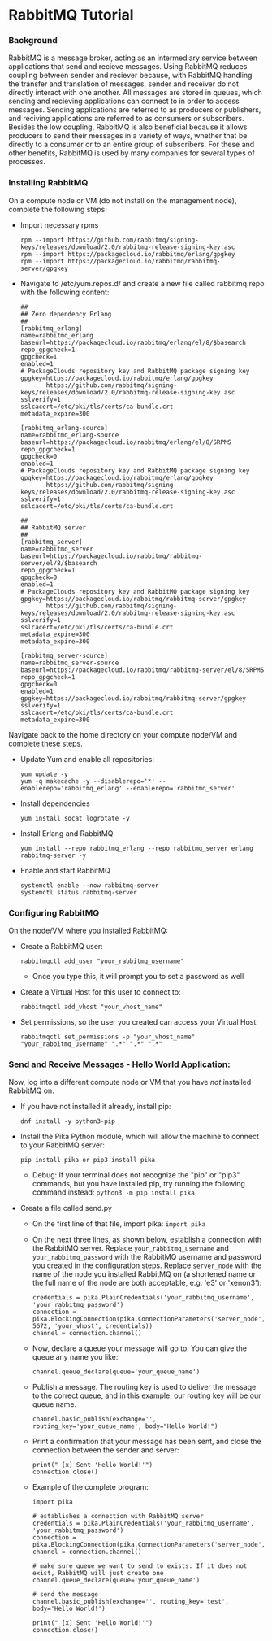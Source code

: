 # RabbitMQ Tutorial

### Background
RabbitMQ is a message broker, acting as an intermediary service between applications that send and recieve messages. Using RabbitMQ reduces coupling between sender and reciever because, with RabbitMQ handling the transfer and translation of messages, sender and receiver do not directly interact with one another. All messages are stored in queues, which sending and recieving applications can connect to in order to access messages. Sending applications are referred to as producers or publishers, and reciving applications are referred to as consumers or subscribers. Besides the low coupling, RabbitMQ is also beneficial because it allows producers to send their messages in a variety of ways, whether that be directly to a consumer or to an entire group of subscribers. For these and other benefits, RabbitMQ is used by many companies for several types of processes.

### Installing RabbitMQ
On a compute node or VM (do not install on the management node), complete the following steps:
* Import necessary rpms

      rpm --import https://github.com/rabbitmq/signing-keys/releases/download/2.0/rabbitmq-release-signing-key.asc
      rpm --import https://packagecloud.io/rabbitmq/erlang/gpgkey
      rpm --import https://packagecloud.io/rabbitmq/rabbitmq-server/gpgkey

* Navigate to /etc/yum.repos.d/ and create a new file called rabbitmq.repo with the following content:
 
      ##
      ## Zero dependency Erlang
      ##
      [rabbitmq_erlang]
      name=rabbitmq_erlang
      baseurl=https://packagecloud.io/rabbitmq/erlang/el/8/$basearch
      repo_gpgcheck=1
      gpgcheck=1
      enabled=1
      # PackageClouds repository key and RabbitMQ package signing key
      gpgkey=https://packagecloud.io/rabbitmq/erlang/gpgkey
             https://github.com/rabbitmq/signing-keys/releases/download/2.0/rabbitmq-release-signing-key.asc
      sslverify=1
      sslcacert=/etc/pki/tls/certs/ca-bundle.crt
      metadata_expire=300

      [rabbitmq_erlang-source]
      name=rabbitmq_erlang-source
      baseurl=https://packagecloud.io/rabbitmq/erlang/el/8/SRPMS
      repo_gpgcheck=1
      gpgcheck=0
      enabled=1
      # PackageClouds repository key and RabbitMQ package signing key
      gpgkey=https://packagecloud.io/rabbitmq/erlang/gpgkey
             https://github.com/rabbitmq/signing-keys/releases/download/2.0/rabbitmq-release-signing-key.asc
      sslverify=1
      sslcacert=/etc/pki/tls/certs/ca-bundle.crt

      ##
      ## RabbitMQ server
      ##
      [rabbitmq_server]
      name=rabbitmq_server
      baseurl=https://packagecloud.io/rabbitmq/rabbitmq-server/el/8/$basearch
      repo_gpgcheck=1
      gpgcheck=0
      enabled=1
      # PackageClouds repository key and RabbitMQ package signing key
      gpgkey=https://packagecloud.io/rabbitmq/rabbitmq-server/gpgkey
             https://github.com/rabbitmq/signing-keys/releases/download/2.0/rabbitmq-release-signing-key.asc
      sslverify=1
      sslcacert=/etc/pki/tls/certs/ca-bundle.crt
      metadata_expire=300
      metadata_expire=300

      [rabbitmq_server-source]
      name=rabbitmq_server-source
      baseurl=https://packagecloud.io/rabbitmq/rabbitmq-server/el/8/SRPMS
      repo_gpgcheck=1
      gpgcheck=0
      enabled=1
      gpgkey=https://packagecloud.io/rabbitmq/rabbitmq-server/gpgkey
      sslverify=1
      sslcacert=/etc/pki/tls/certs/ca-bundle.crt
      metadata_expire=300

Navigate back to the home directory on your compute node/VM and complete these steps.
* Update Yum and enable all repositories:

      yum update -y
      yum -q makecache -y --disablerepo='*' --enablerepo='rabbitmq_erlang' --enablerepo='rabbitmq_server'

* Install dependencies

      yum install socat logrotate -y

* Install Erlang and RabbitMQ

      yum install --repo rabbitmq_erlang --repo rabbitmq_server erlang rabbitmq-server -y

* Enable and start RabbitMQ

      systemctl enable --now rabbitmq-server
      systemctl status rabbitmq-server

### Configuring RabbitMQ
On the node/VM where you installed RabbitMQ:
* Create a RabbitMQ user:

      rabbitmqctl add_user "your_rabbitmq_username"

    * Once you type this, it will prompt you to set a password as well
* Create a Virtual Host for this user to connect to:

      rabbitmqctl add_vhost "your_vhost_name"

* Set permissions, so the user you created can access your Virtual Host:

      rabbitmqctl set_permissions -p "your_vhost_name" "your_rabbitmq_username" ".*" ".*" ".*"

### Send and Receive Messages - Hello World Application:
Now, log into a different compute node or VM that you have *not* installed RabbitMQ on.
* If you have not installed it already, install pip:

      dnf install -y python3-pip

* Install the Pika Python module, which will allow the machine to connect to your RabbitMQ server:

      pip install pika or pip3 install pika

    * Debug: If your terminal does not recognize the "pip" or "pip3" commands, but you have installed pip, try running the following command instead: `python3 -m pip install pika`
* Create a file called send.py 
    * On the first line of that file, import pika: `import pika`
    * On the next three lines, as shown below, establish a connection with the RabbitMQ server. Replace `your_rabbitmq_username` and `your_rabbitmq_password` with the RabbitMQ username and password you created in the configuration steps. Replace `server_node` with the name of the node you installed RabbitMQ on (a shortened name or the full name of the node are both acceptable, e.g. 'e3' or 'xenon3'):

          credentials = pika.PlainCredentials('your_rabbitmq_username', 'your_rabbitmq_password')
          connection =  pika.BlockingConnection(pika.ConnectionParameters('server_node', 5672, 'your_vhost', credentials))
          channel = connection.channel()

    * Now, declare a queue your message will go to. You can give the queue any name you like:

          channel.queue_declare(queue='your_queue_name')

    * Publish a message. The routing key is used to deliver the message to the correct queue, and in this example, our routing key will be our queue name.

          channel.basic_publish(exchange='', routing_key='your_queue_name', body="Hello World!")

    * Print a confirmation that your message has been sent, and close the connection between the sender and server: 

          print(" [x] Sent 'Hello World!'")
          connection.close()

    * Example of the complete program:

          import pika

          # establishes a connection with RabbitMQ server
          credentials = pika.PlainCredentials('your_rabbitmq_username', 'your_rabbitmq_password')
          connection = pika.BlockingConnection(pika.ConnectionParameters('server_node',5672,'your_vhost',credentials))
          channel = connection.channel()

          # make sure queue we want to send to exists. If it does not exist, RabbitMQ will just create one
          channel.queue_declare(queue='your_queue_name')

          # send the message
          channel.basic_publish(exchange='', routing_key='test', body='Hello World!')

          print(" [x] Sent 'Hello World!'")
          connection.close()



